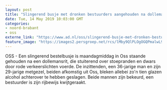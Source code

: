 ```yaml
---
layout: post
title: "Slingerend busje met dronken bestuurders aangehouden na dollemansrit door Oss"
date: Tue, 14 May 2019 10:03:00 GMT
categories: 
- noord-brabant 
- oss 
externe_link: "https://www.ad.nl/oss/slingerend-busje-met-dronken-bestuurders-aangehouden-na-dollemansrit-door-oss~a4937b0e/"
feature_image: "https://images2.persgroep.net/rcs/lMby9QlPLOgOGQPmalwL9etZZfw/diocontent/148340149/_fitwidth/400/?appId=21791a8992982cd8da851550a453bd7f&quality=0.7"
---
```


OSS - Een slingerend bestelbusje is maandagmiddag in Oss staande gehouden na een dollemansrit, die stuiterend over stoepranden en dwars door rode verkeerslichten voerde. De inzittenden, een 36-jarige man en zijn 29-jarige metgezel, beiden afkomstig uit Oss, bleken allebei zo'n tien glazen alcohol achterover te hebben geslagen. Beide mannen zijn bekeurd, een bestuurder is zijn rijbewijs kwijtgeraakt.
